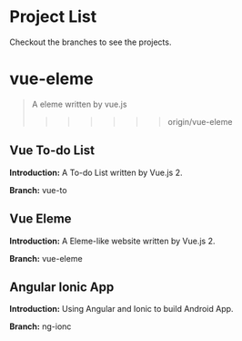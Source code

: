 # Project List

Checkout the branches to see the projects.

# vue-eleme

> A eleme written by vue.js
>>>>>>> origin/vue-eleme

## Vue To-do List

**Introduction:** A To-do List written by Vue.js 2.

**Branch:** vue-to

## Vue Eleme

**Introduction:** A Eleme-like website written by Vue.js 2.

**Branch:**  vue-eleme

## Angular Ionic App

**Introduction:** Using Angular and Ionic to build Android App.

**Branch:** ng-ionc



